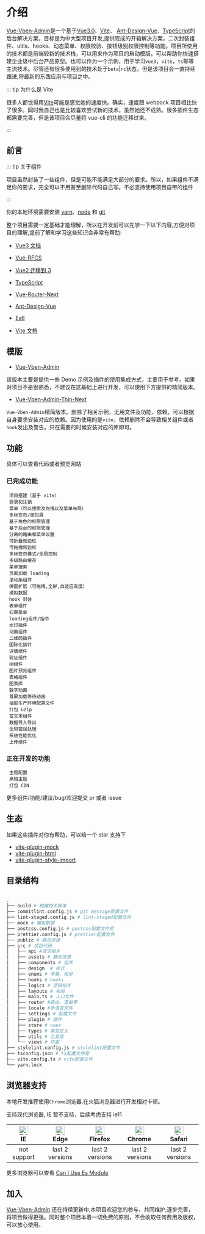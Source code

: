 # 介绍

[Vue-Vben-Admin](https://github.com/anncwb/vue-vben-admin)是一个基于[Vue3.0](https://github.com/vuejs/vue-next)、[Vite](https://github.com/vitejs/vite)、 [Ant-Design-Vue](https://2x.antdv.com/docs/vue/introduce-cn/)、[TypeScript](https://www.typescriptlang.org/)的后台解决方案，目标是为中大型项目开发,提供现成的开箱解决方案，二次封装组件、utils、hooks、动态菜单、权限校验、按钮级别权限控制等功能。项目所使用的技术都是前端较新的技术栈，可以用来作为项目的启动模版，可以帮助你快速搭建企业级中后台产品原型。也可以作为一个示例，用于学习`vue3`，`vite`，`ts`等等主流技术。尽管还有很多使用到的技术处于`beta`|`rc`状态，但是该项目会一直持续跟进,将最新的东西应用与项目之中。

::: tip 为什么是 Vite

很多人都觉得用[Vite](https://github.com/vitejs/vite)可能是感觉她的速度快。确实，速度跟 webpack 项目相比快了很多。同时我自己也是比较喜欢尝试新的技术，虽然她还不成熟。很多插件生态都需要完善，但是该项目会尽量将 vue-cli 的功能迁移过来。

:::

## 前言

::: tip 关于组件

项目虽然封装了一些组件，但是可能不能满足大部分的要求。所以，如果组件不满足你的要求，完全可以不用甚至删除代码自己写。不必坚持使用项目自带的组件

:::

你的本地环境需要安装 [yarn](https://yarnpkg.com/)、[node](http://nodejs.org/) 和 [git](https://git-scm.com/)

整个项目需要一定基础才能理解，所以在开发前可以先学一下以下内容,方便对项目的理解,提前了解和学习这些知识会非常有帮助:

- [Vue3 文档](https://v3.cn.vuejs.org/guide/installation.html#%E4%BD%BF%E7%94%A8-cdn-%E6%88%96%E6%B2%A1%E6%9C%89%E6%9E%84%E5%BB%BA%E5%B7%A5%E5%85%B7)

- [Vue-RFCS](https://github.com/vuejs/rfcs)

- [Vue2 迁移到 3](https://v3.cn.vuejs.org/guide/migration/introduction.html#%E6%A6%82%E8%A7%88)

- [TypeScript](https://www.typescriptlang.org/)

- [Vue-Router-Next](https://next.router.vuejs.org/)

- [Ant-Design-Vue](https://2x.antdv.com/docs/vue/introduce-cn/)

- [Es6](https://es6.ruanyifeng.com/)

- [Vite 文档](https://vitejs.dev/guide/)

## 模版

- [Vue-Vben-Admin](https://github.com/anncwb/vue-vben-admin)

该版本主要是提供一些 Demo 示例及插件的使用集成方式，主要用于参考。如果对项目不是很熟悉，不建议在这基础上进行开发，可以使用下方提供的精简版本。

- [Vue-Vben-Admin-Thin-Next](https://github.com/anncwb/vben-admin-thin-next)

`Vue-Vben-Admin`精简版本。删除了相关示例，无用文件及功能、依赖。可以根据自身要求安装对应的依赖。因为使用的是`vite`，依赖删除不会导致相关组件或者`hook`发出及警告。只在需要的时候安装对应的库即可。

## 功能

具体可以查看代码或者预览网站

### 已完成功能

```
 项目搭建（基于 vite）
 登录和注销
 菜单（可以搜索及拖拽以及菜单布局）
 多标签页/面包屑
 基于角色的权限管理
 基于后台的权限管理
 分离的路由和菜单设置
 可折叠侧边栏
 可拖拽侧边栏
 多标签页模式/全局控制
 多级路由缓存
 菜单搜索
 页面加载 loading
 滚动条组件
 弹窗扩展（可拖拽,全屏,自适应高度）
 模拟数据
 hook 封装
 表单组件
 右键菜单
 loading组件/指令
 水印插件
 动画组件
 二维码插件
 国际化插件
 详情组件
 验证组件
 树组件
 图片预览组件
 表格组件
 图表库
 数字动画
 首屏加载等待动画
 抽取生产环境配置文件
 打包 Gzip
 富文本组件
 数据导入导出
 全局错误处理
 系统性能优化
 上传组件
```

### 正在开发的功能

```
 主题配置
 黑暗主题
 打包 CDN
```

更多组件/功能/建议/bug/欢迎提交 pr 或者 issue

## 生态

如果这些插件对你有帮助，可以给一个 star 支持下

- [vite-plugin-mock](https://github.com/vbenjs/vite-plugin-mock)
- [vite-plugin-html](https://github.com/vbenjs/vite-plugin-html)
- [vite-plugin-style-import](https://github.com/vbenjs/vite-plugin-style-import)

## 目录结构

```bash

.
├── build # 构建相关脚本
├── commitlint.config.js # git message配置文件
├── lint-staged.config.js # lint-staged配置文件
├── mock # 模拟数据
├── postcss.config.js # postcss配置文件呢
├── prettier.config.js # prettier配置文件
├── public # 静态资源
├── src # 项目代码
│   ├── api #请求相关
│   ├── assets # 静态资源
│   ├── components # 组件
│   ├── design  # 样式
│   ├── enums # 常量，枚举
│   ├── hooks # hooks
│   ├── logics # 逻辑相关
│   ├── layouts # 布局
│   ├── main.ts # 入口文件
│   ├── router #路由，菜单等
│   ├── locale #多语言文件
│   ├── settings # 配置文件
│   ├── plugin # 插件
│   ├── store # vuex
│   ├── types # 类型定义
│   ├── utils # 工具类
│   └── views # 页面
├── stylelint.config.js # stylelint配置文件
├── tsconfig.json # ts配置文件呢
├── vite.config.ts # vite配置文件
└── yarn.lock
```

## 浏览器支持

本地开发推荐使用`Chrome`浏览器,在火狐浏览器进行开发相对卡顿。

支持现代浏览器, IE 暂不支持，后续考虑支持 ie11

| [<img src="https://raw.githubusercontent.com/alrra/browser-logos/master/src/edge/edge_48x48.png" alt=" Edge" width="24px" height="24px" />](http://godban.github.io/browsers-support-badges/)</br>IE | [<img src="https://raw.githubusercontent.com/alrra/browser-logos/master/src/edge/edge_48x48.png" alt=" Edge" width="24px" height="24px" />](http://godban.github.io/browsers-support-badges/)</br>Edge | [<img src="https://raw.githubusercontent.com/alrra/browser-logos/master/src/firefox/firefox_48x48.png" alt="Firefox" width="24px" height="24px" />](http://godban.github.io/browsers-support-badges/)</br>Firefox | [<img src="https://raw.githubusercontent.com/alrra/browser-logos/master/src/chrome/chrome_48x48.png" alt="Chrome" width="24px" height="24px" />](http://godban.github.io/browsers-support-badges/)</br>Chrome | [<img src="https://raw.githubusercontent.com/alrra/browser-logos/master/src/safari/safari_48x48.png" alt="Safari" width="24px" height="24px" />](http://godban.github.io/browsers-support-badges/)</br>Safari |
| :-: | :-: | :-: | :-: | :-: |
| not support | last 2 versions | last 2 versions | last 2 versions | last 2 versions |

更多浏览器可以查看 [Can I Use Es Module](https://caniuse.com/?search=ES%20Module)

## 加入

[Vue-Vben-Admin](https://github.com/anncwb/vue-vben-admin) 还在持续更新中,本项目欢迎您的参与，共同维护,逐步完善，将项目做得更强。同时整个项目本着一切免费的原则，不会收取任何费用及版权，可以放心使用。
